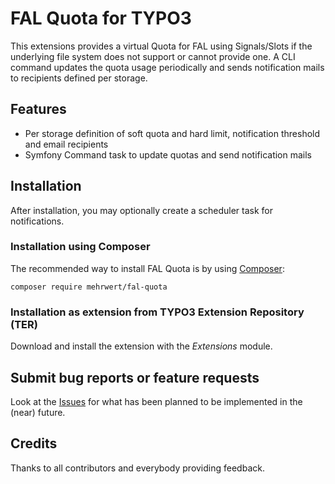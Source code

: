 # FAL Quota for TYPO3

This extensions provides a virtual Quota for FAL using Signals/Slots if the underlying file system does not support
or cannot provide one. A CLI command updates the quota usage periodically and sends notification mails to recipients
defined per storage. 

## Features
* Per storage definition of soft quota and hard limit, notification threshold and email recipients 
* Symfony Command task to update quotas and send notification mails

## Installation

After installation, you may optionally create a scheduler task for notifications.

### Installation using Composer

The recommended way to install FAL Quota is by using [Composer](https://getcomposer.org):

    composer require mehrwert/fal-quota

### Installation as extension from TYPO3 Extension Repository (TER)

Download and install the extension with the *Extensions* module.

## Submit bug reports or feature requests

Look at the [Issues](https://github.com/mehrwert/TYPO3-FAL-Quota/issues)
for what has been planned to be implemented in the (near) future.

## Credits
Thanks to all contributors and everybody providing feedback.
